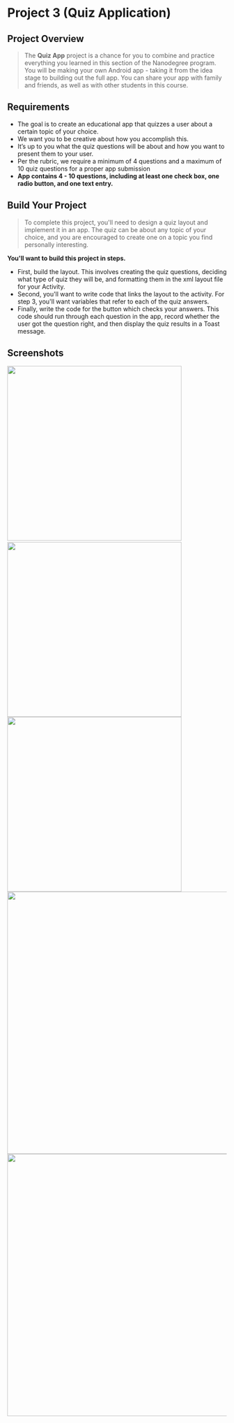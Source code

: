 # Project 3 (Quiz Application)
## Project Overview
 > The **Quiz App** project is a chance for you to combine and practice everything you learned in this section of the Nanodegree program. You will be making your own Android app - taking it from the idea stage to building out the full app. You can share your app with family and friends, as well as with other students in this course.
   
 
 ## Requirements
* The goal is to create an educational app that quizzes a user about a certain topic of your choice. 
* We want you to be creative about how you accomplish this. 
* It’s up to you what the quiz questions will be about and how you want to present them to your user.
* Per the rubric, we require a minimum of 4 questions and a maximum of 10 quiz questions for a proper app submission
* **App contains 4 - 10 questions, including at least one check box, one radio button, and one text entry.**
 
 ## Build Your Project
 >To complete this project, you'll need to design a quiz layout and implement it in an app. The quiz can be about any topic of your choice, and you are encouraged to create one on a topic you find personally interesting.
   
 **You'll want to build this project in steps.**
  * First, build the layout. This involves creating the quiz questions, deciding what type of quiz they will be, and formatting them in the xml layout file for your Activity.
  * Second, you'll want to write code that links the layout to the activity. For step 3, you'll want variables that refer to each of the quiz answers.
  * Finally, write the code for the button which checks your answers. This code should run through each question in the app, record whether the user got the question right, and then display the quiz results in a Toast message.
  
## Screenshots
 <img src="./Screenshots/1.png" width="400" /> &nbsp; <img src="./Screenshots/2.png" width="400" />
 <br>
 <img src="./Screenshots/3.png" width="400" />
 <br>
 <img src="./Screenshots/4.png" width="600" />
 <br>
 <img src="./Screenshots/5.png" width="600" /> 
